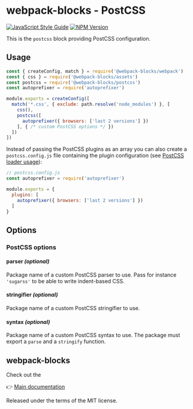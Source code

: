 # webpack-blocks - PostCSS

[![JavaScript Style Guide](https://img.shields.io/badge/code%20style-standard-brightgreen.svg)](http://standardjs.com/)
[![NPM Version](https://img.shields.io/npm/v/@webpack-blocks/postcss.svg)](https://www.npmjs.com/package/@webpack-blocks/postcss)

This is the `postcss` block providing PostCSS configuration.


## Usage

```js
const { createConfig, match } = require('@webpack-blocks/webpack')
const { css } = require('@webpack-blocks/assets')
const postcss = require('@webpack-blocks/postcss')
const autoprefixer = require('autoprefixer')

module.exports = createConfig([
  match('*.css', { exclude: path.resolve('node_modules') }, [
    css(),
    postcss([
      autoprefixer({ browsers: ['last 2 versions'] })
    ], { /* custom PostCSS options */ })
  ])
])
```

Instead of passing the PostCSS plugins as an array you can also create a `postcss.config.js` file containing the plugin configuration (see [PostCSS loader usage](https://github.com/postcss/postcss-loader#usage)):

```js
// postcss.config.js
const autoprefixer = require('autoprefixer')

module.exports = {
  plugins: [
    autoprefixer({ browsers: ['last 2 versions'] })
  ]
}
```


## Options

### PostCSS options

#### parser *(optional)*
Package name of a custom PostCSS parser to use. Pass for instance `'sugarss'` to be able to write indent-based CSS.

#### stringifier *(optional)*
Package name of a custom PostCSS stringifier to use.

#### syntax *(optional)*
Package name of a custom PostCSS syntax to use. The package must export a `parse` and a `stringify` function.


## webpack-blocks

Check out the

👉 [Main documentation](https://github.com/andywer/webpack-blocks)

Released under the terms of the MIT license.
